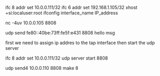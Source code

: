 ifc 8 addr set 10.0.0.111/32
ifc 6 addr set 192.168.1.105/32
xhost +si:localuser:root
ifconfig interface_name IP_address

nc -4uv 10.0.0.105 8808

udp send fe80::40be:73ff:fe5f:e431 8808 hello msg

first we need to assign ip addres to the tap interface
then start the udp server

ifc 8 addr set 10.0.0.111/32
udp server start 8808

udp send4 10.0.0.110 8808 make 8